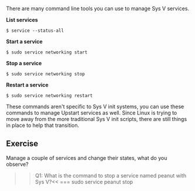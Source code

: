There are many command line tools you can use to manage Sys V services. 

**List services**

```
$ service --status-all
```

**Start a service**

```
$ sudo service networking start
```

**Stop a service**

```
$ sudo service networking stop
```

**Restart a service**

```
$ sudo service networking restart
```

These commands aren't specific to Sys V init systems, you can use these commands to manage Upstart services as well. Since Linux is trying to move away from the more traditional Sys V init scripts, there are still things in place to help that transition. 

## Exercise

Manage a couple of services and change their states, what do you observe?

>>Q1: What is the command to stop a service named peanut with Sys V?<<
=== sudo service peanut stop
